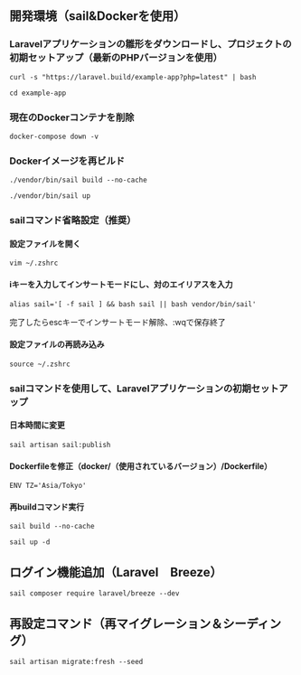 

## 開発環境（sail&Dockerを使用）

### Laravelアプリケーションの雛形をダウンロードし、プロジェクトの初期セットアップ（最新のPHPバージョンを使用）
```
curl -s "https://laravel.build/example-app?php=latest" | bash
```
```
cd example-app
```

### 現在のDockerコンテナを削除
```
docker-compose down -v
```
### Dockerイメージを再ビルド
```
./vendor/bin/sail build --no-cache
```
```
./vendor/bin/sail up
```

### sailコマンド省略設定（推奨）
#### 設定ファイルを開く
```
vim ~/.zshrc
```
#### iキーを入力してインサートモードにし、対のエイリアスを入力
```
alias sail='[ -f sail ] && bash sail || bash vendor/bin/sail'
```
完了したらescキーでインサートモード解除、:wqで保存終了
#### 設定ファイルの再読み込み
```
source ~/.zshrc
```

### sailコマンドを使用して、Laravelアプリケーションの初期セットアップ
#### 日本時間に変更
```
sail artisan sail:publish
```
#### Dockerfileを修正（docker/（使用されているバージョン）/Dockerfile）
```
ENV TZ='Asia/Tokyo'
```
#### 再buildコマンド実行
```
sail build --no-cache
```
```
sail up -d
```

## ログイン機能追加（Laravel　Breeze）
```
sail composer require laravel/breeze --dev
```

## 再設定コマンド（再マイグレーション＆シーディング）
```
sail artisan migrate:fresh --seed
```

